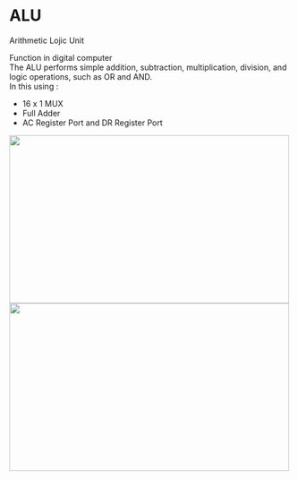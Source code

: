 <h1> ALU </h1>
 Arithmetic Lojic Unit
 <p>
  Function in digital computer <br>
The ALU performs simple addition, subtraction, multiplication, division, and logic operations, such as OR and AND. <br>
In this using :
</p>
   <ul>
      <li>16 x 1 MUX</li>
      <li>Full Adder</li>
      <li>AC Register Port and DR Register Port</li>
   </ul>
  
  
  
  
<img src="https://user-images.githubusercontent.com/94441940/160665102-a62673ce-ed65-4e88-997d-8973edbf9abc.png" width="500" height="300">
<img src="https://user-images.githubusercontent.com/94441940/160665238-16ea9005-64fc-4767-aba1-e9295f4e19cb.png" width="500" height="300">

